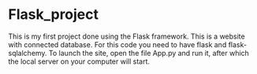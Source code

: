 # Flask_project
This is my first project done using the Flask framework.
This is a website with connected database.
For this code you need to have flask and flask-sqlalchemy.
To launch the site, open the file App.py and run it, after which the local server on your computer will start.
